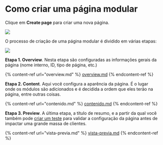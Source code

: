 # Como criar uma página modular

Clique em **Create page** para criar uma nova página.

![](../.gitbook/assets/CrearPaginaBoton.png)

O processo de criação de uma página modular é dividido em várias etapas:

![](../.gitbook/assets/steps.png)

**Etapa 1. Overview**. Nesta etapa são configuradas as informações gerais da página (nome interno, ID, tipo de página, etc.)

{% content-ref url="overview.md" %} [overview.md](overview.md) {% endcontent-ref %}

**Etapa 2. Content**. Aqui você configura a aparência da página. É o lugar onde os módulos são adicionados e é decidida a ordem que eles terão na página, entre outras coisas.

{% content-ref url="contenido.md" %} [contenido.md](contenido.md) {% endcontent-ref %}

**Etapa 3. Preview**. A última etapa, a título de resumo, e a partir da qual você também pode [criar um teste](../como-probar-el-contenido.md) para validar a configuração da página antes de impactar uma grande massa de clientes.

{% content-ref url="vista-previa.md" %} [vista-previa.md](vista-previa.md) {% endcontent-ref %}

